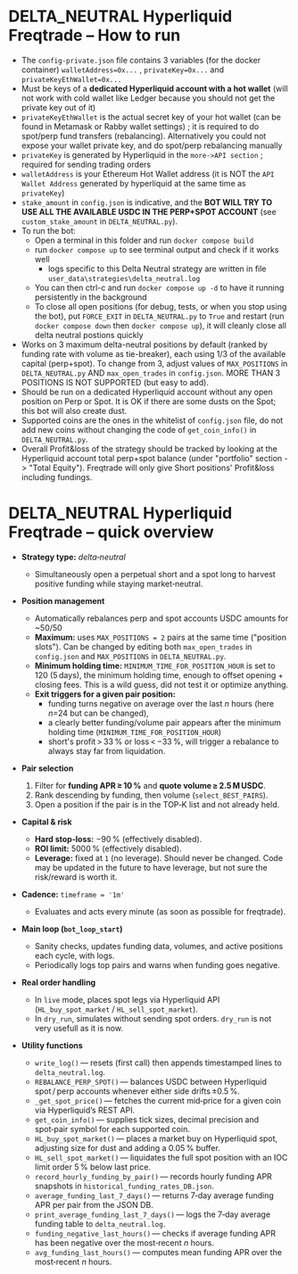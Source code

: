 # DELTA_NEUTRAL Hyperliquid Freqtrade – How to run

* The `config-private.json` file contains 3 variables (for the docker container) `walletAddress=0x...` , `privateKey=0x...` and `privateKeyEthWallet=0x...`
* Must be keys of a **dedicated Hyperliquid account with a hot wallet** (will not work with cold wallet like Ledger because you should not get the private key out of it)
 * `privateKeyEthWallet` is the actual secret key of your hot wallet (can be found in Metamask or Rabby wallet settings) ; it is required to do spot/perp fund transfers (rebalancing). Alternatively you could not expose your wallet private key, and do spot/perp rebalancing manually
 * `privateKey` is generated by Hyperliquid in the `more->API section` ; required for sending trading orders
 * `walletAddress` is your Ethereum Hot Wallet address (it is NOT the `API Wallet Address` generated by hyperliquid at the same time as `privateKey`)
* `stake_amount` in `config.json` is indicative, and the **BOT WILL TRY TO USE ALL THE AVAILABLE USDC IN THE PERP+SPOT ACCOUNT** (see `custom_stake_amount` in `DELTA_NEUTRAL.py`).
* To run the bot:
  * Open a terminal in this folder and run `docker compose build`
  * run `docker compose up` to see terminal output and check if it works well
    * logs specific to this Delta Neutral strategy are written in file `user_data\strategies\delta_neutral.log`
  * You can then ctrl-c and run `docker compose up -d` to have it running persistently in the background
  * To close all open positions (for debug, tests, or when you stop using the bot), put `FORCE_EXIT` in `DELTA_NEUTRAL.py` to `True` and restart (run `docker compose down` then `docker compose up`), it will cleanly close all delta neutral postions quickly
* Works on 3 maximum delta-neutral positions by default (ranked by funding rate with volume as tie-breaker), each using 1/3 of the available capital (perp+spot). To change from 3, adjust values of `MAX_POSITIONS` in `DELTA_NEUTRAL.py` AND `max_open_trades` in `config.json`. MORE THAN 3 POSITIONS IS NOT SUPPORTED (but easy to add).
* Should be run on a dedicated Hyperliquid account without any open position on Perp or Spot. It is OK if there are some dusts on the Spot; this bot will also create dust.
* Supported coins are the ones in the whitelist of `config.json` file, do not add new coins without changing the code of `get_coin_info()` in `DELTA_NEUTRAL.py`.
* Overall Profit&loss of the strategy should be tracked by looking at the Hyperliquid account total perp+spot balance (under "portfolio" section -> "Total Equity"). Freqtrade will only give Short positions' Profit&loss including fundings.

# DELTA_NEUTRAL Hyperliquid Freqtrade – quick overview

- **Strategy type:** *delta‑neutral*  
  - Simultaneously open a perpetual short and a spot long to harvest positive funding while staying market‑neutral.

- **Position management**  
  - Automatically rebalances perp and spot accounts USDC amounts for ~50/50
  - **Maximum:** uses `MAX_POSITIONS = 2` pairs at the same time ("position slots"). Can be changed by editing both `max_open_trades` in `config.json` and `MAX_POSITIONS` in `DELTA_NEUTRAL.py`.
  - **Minimum holding time:** `MINIMUM_TIME_FOR_POSITION_HOUR` is set to 120 (5 days), the minimum holding time, enough to offset opening + closing fees. This is a wild guess, did not test it or optimize anything.
  - **Exit triggers for a given pair position:**  
    - funding turns negative on average over the last *n* hours (here *n*=24 but can be changed),  
    - a clearly better funding/volume pair appears after the minimum holding time (`MINIMUM_TIME_FOR_POSITION_HOUR`)  
    - short's profit > 33 % or loss < −33 %, will trigger a rebalance to always stay far from liquidation.

- **Pair selection**  
  1. Filter for **funding APR ≥ 10 %** and **quote volume ≥ 2.5 M USDC**.  
  2. Rank descending by funding, then volume (`select_BEST_PAIRS`).  
  3. Open a position if the pair is in the TOP‑K list and not already held.

- **Capital & risk**  
  - **Hard stop‑loss:** −90 % (effectively disabled).  
  - **ROI limit:** 5000 % (effectively disabled).  
  - **Leverage:** fixed at `1` (no leverage). Should never be changed. Code may be updated in the future to have leverage, but not sure the risk/reward is worth it.

- **Cadence:** `timeframe = '1m'`  
  - Evaluates and acts every minute (as soon as possible for freqtrade).

- **Main loop (`bot_loop_start`)**  
  - Sanity checks, updates funding data, volumes, and active positions each cycle, with logs.  
  - Periodically logs top pairs and warns when funding goes negative.

- **Real order handling**  
  - In `live` mode, places spot legs via Hyperliquid API (`HL_buy_spot_market` / `HL_sell_spot_market`).  
  - In `dry_run`, simulates without sending spot orders. `dry_run` is not very usefull as it is now.

- **Utility functions**  
  - `write_log()` — resets (first call) then appends timestamped lines to `delta_neutral.log`.  
  - `REBALANCE_PERP_SPOT()` — balances USDC between Hyperliquid spot / perp accounts whenever either side drifts ±0.5 %.  
  - `_get_spot_price()` — fetches the current mid‑price for a given coin via Hyperliquid’s REST API.  
  - `get_coin_info()` — supplies tick sizes, decimal precision and spot‑pair symbol for each supported coin.  
  - `HL_buy_spot_market()` — places a market buy on Hyperliquid spot, adjusting size for dust and adding a 0.05 % buffer.  
  - `HL_sell_spot_market()` — liquidates the full spot position with an IOC limit order 5 % below last price.  
  - `record_hourly_funding_by_pair()` — records hourly funding APR snapshots in `historical_funding_rates_DB.json`.  
  - `average_funding_last_7_days()` — returns 7‑day average funding APR per pair from the JSON DB.  
  - `print_average_funding_last_7_days()` — logs the 7‑day average funding table to `delta_neutral.log`.  
  - `funding_negative_last_hours()` — checks if average funding APR has been negative over the most‑recent *n* hours.  
  - `avg_funding_last_hours()` — computes mean funding APR over the most‑recent *n* hours.


